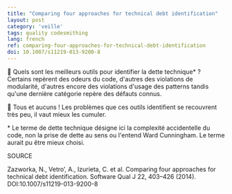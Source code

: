 ```yaml
---
title: "Comparing four approaches for technical debt identification"
layout: post
category: 'veille'
tags: quality codesmithing
lang: french
ref: comparing-four-approaches-for-technical-debt-identification
doi: 10.1007/s11219-013-9200-8
---
```


🔎 Quels sont les meilleurs outils pour identifier la dette technique* ? Certains repèrent des odeurs du code, d'autres des violations de modularité, d'autres encore des violations d'usage des patterns tandis qu'une dernière catégorie repère des défauts connus.

🧩 Tous et aucuns ! Les problèmes que ces outils identifient se recouvrent très peu, il vaut mieux les cumuler.

\* Le terme de dette technique désigne ici la complexité accidentelle du code, non la prise de dette au sens ou l'entend Ward Cunningham. Le terme aurait pu être mieux choisi.

SOURCE

Zazworka, N., Vetro’, A., Izurieta, C. et al. Comparing four approaches for technical debt identification. Software Qual J 22, 403–426 (2014). DOI:10.1007/s11219-013-9200-8
